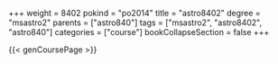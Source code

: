 +++
weight = 8402
pokind = "po2014"
title = "astro8402"
degree = "msastro2"
parents = ["astro840"]
tags = ["msastro2", "astro8402", "astro840"]
categories = ["course"]
bookCollapseSection = false
+++

{{< genCoursePage >}}
